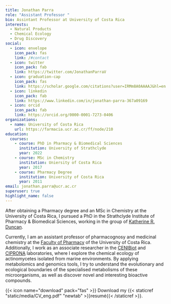```yaml
---
title: Jonathan Parra
role: "Assistant Professor "
bio: Assintant Professor at University of Costa Rica
interests:
  - Natural Products
  - Chemical Ecology
  - Drug Discovery
social:
  - icon: envelope
    icon_pack: fas
    link: /#contact
  - icon: twitter
    icon_pack: fab
    link: https://twitter.com/JonathanParraV
  - icon: graduation-cap
    icon_pack: fas
    link: https://scholar.google.com/citations?user=IRMm8A0AAAAJ&hl=en
  - icon: linkedin
    icon_pack: fab
    link: https://www.linkedin.com/in/jonathan-parra-367a09169
  - icon: orcid
    icon_pack: fab
    link: https://orcid.org/0000-0001-7273-0406
organizations:
  - name: University of Costa Rica
    url: https://farmacia.ucr.ac.cr/ff/node/210
education:
  courses:
    - course: PhD in Pharmacy & Biomedical Sciences
      institution: University of Strathclyde
      year: 2022
    - course: MSc in Chemistry
      institution: Uniersity of Costa Rica
      year: 2017
    - course: Pharmacy Degree
      institution: University of Costa Rica
      year: 2011
email: jonathan.parra@ucr.ac.cr
superuser: true
highlight_name: false
---
```

After obtaining a Pharmacy degree and an MSc in Chemistry at the University of Costa Rica, I pursued a PhD in the Strathclyde Institute of Pharmacy & Biomedical Sciences, working in the group of [Katherine R. Duncan](http://medicinesfromthesea.com).

Currently, I am an assistant professor of pharmacognosy and medicinal chemistry at the [Faculty of Pharmacy](https://farmacia.ucr.ac.cr/) of the University of Costa Rica. Additionally, I work as an associate researcher in the [CENIBiot](http://www.cenibiot.ac.cr/) and [CIPRONA](http://ciprona.ucr.ac.cr/) laboratories, where I explore the chemical ecology of actinomycetes isolated from marine environments. By applying metabolomics and genomics tools, I try to understand the evolutionary and ecological boundaries of the specialised metabolisms of these microorganisms, as well as discover novel and interesting bioactive compounds.

{{< icon name="download" pack="fas" >}} Download my {{< staticref "static/media/CV_eng.pdf" "newtab" >}}resumé{{< /staticref >}}.